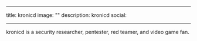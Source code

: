 
---
title: kronicd
image: ""
description: kronicd
social:

---

kronicd is a security researcher, pentester, red teamer, and video game fan.